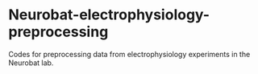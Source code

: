 # Neurobat-electrophysiology-preprocessing
Codes for preprocessing data from electrophysiology experiments in the Neurobat lab.
